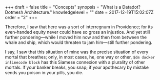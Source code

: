 +++
draft = false
title = "Concepts"
synopsis = "What is a Datadot? Dotmesh Architecture."
knowledgelevel = ""
date = 2017-12-19T15:02:07Z
order = "2"
+++

Therefore, I saw that here was a sort of interregnum in Providence; for its even-handed equity never could have so gross an injustice. And yet still further pondering—while I moved him now and then from between the whale and ship, which would threaten to jam him—still further pondering.

I say, I saw that this situation of mine was the precise situation of every mortal that breathes; only, in most cases, he, one way or other, `$dm docker inlinecode block` has this Siamese connexion with a plurality of other mortals. If your banker breaks, you snap; if your apothecary by mistake sends you poison in your pills, you die.

